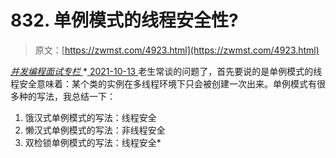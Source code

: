 <!--yml
category: 未分类
date: 0001-01-01 00:00:00
-->

# 832\. 单例模式的线程安全性?

> 原文：[https://zwmst.com/4923.html](https://zwmst.com/4923.html)

   [ *并发编程面试专栏* ](https://zwmst.com/%e5%b9%b6%e5%8f%91%e7%bc%96%e7%a8%8b%e9%9d%a2%e8%af%95%e4%b8%93%e6%a0%8f)*[ <time datetime="2021-10-13T23:07:42+08:00"> 2021-10-13 </time> ](https://zwmst.com/4923.html)  ⽼⽣常谈的问题了，⾸先要说的是单例模式的线程安全意味着：某个类的实例在多线程环境下只会被创建⼀次出来。单例模式有很多种的写法，我总结⼀下：

1.  饿汉式单例模式的写法：线程安全
2.  懒汉式单例模式的写法：⾮线程安全
3.  双检锁单例模式的写法：线程安全*